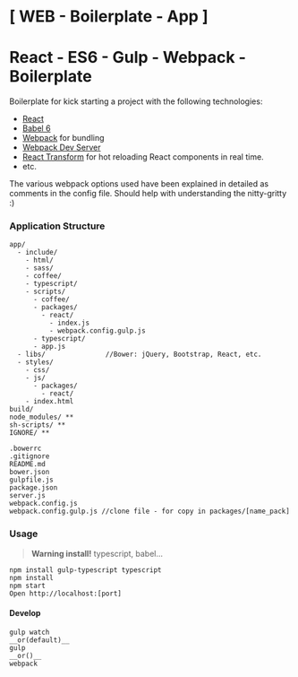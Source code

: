 [ WEB - Boilerplate - App ]
========================

# React - ES6 - Gulp - Webpack - Boilerplate

Boilerplate for kick starting a project with the following technologies:
* [React](https://github.com/facebook/react)
* [Babel 6](http://babeljs.io)
* [Webpack](http://webpack.github.io) for bundling
* [Webpack Dev Server](http://webpack.github.io/docs/webpack-dev-server.html)
* [React Transform](https://github.com/gaearon/react-transform-hmr) for hot reloading React components in real time.
* etc.

The various webpack options used have been explained in detailed as comments in the config file. Should help with understanding the nitty-gritty :)

### Application Structure

```
app/
  - include/
    - html/
    - sass/
    - coffee/
    - typescript/
    - scripts/
      - coffee/
      - packages/
        - react/
          - index.js
          - webpack.config.gulp.js
      - typescript/
      - app.js
  - libs/               //Bower: jQuery, Bootstrap, React, etc.
  - styles/
    - css/
    - js/
      - packages/
        - react/
    - index.html
build/
node_modules/ **
sh-scripts/ **
IGNORE/ **

.bowerrc
.gitignore
README.md
bower.json
gulpfile.js
package.json
server.js
webpack.config.js
webpack.config.gulp.js //clone file - for copy in packages/[name_pack]
```
### Usage
> __Warning install!__
typescript, babel...

```
npm install gulp-typescript typescript
npm install
npm start
Open http://localhost:[port]
```
#### Develop
```
gulp watch
__or(default)__
gulp
__or()__
webpack
```

